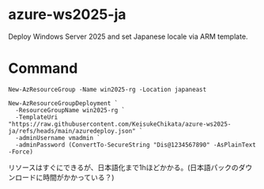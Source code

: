 # azure-ws2025-ja
Deploy Windows Server 2025 and set Japanese locale via ARM template.

# Command
```
New-AzResourceGroup -Name win2025-rg -Location japaneast

New-AzResourceGroupDeployment `
  -ResourceGroupName win2025-rg `
  -TemplateUri "https://raw.githubusercontent.com/KeisukeChikata/azure-ws2025-ja/refs/heads/main/azuredeploy.json" `
  -adminUsername vmadmin `
  -adminPassword (ConvertTo-SecureString "Dis@1234567890" -AsPlainText -Force)
```
リソースはすぐにできるが、日本語化まで1hほどかかる。(日本語パックのダウンロードに時間がかかっている？)
